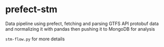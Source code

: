 # prefect-stm
Data pipeline using prefect, fetching and parsing GTFS API protobuf data and normalizing it with pandas then pushing it to MongoDB for analysis

`stm-flow.py` for more details